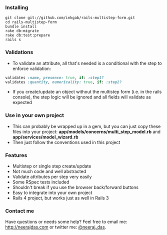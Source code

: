 
### Installing

	git clone git://github.com/inkgab/rails-multistep-form.git
	cd rails-multistep-form
	bundle install
	rake db:migrate
	rake db:test:prepare
	rails s

### Validations
* To validate an attribute, all that's needed is a conditional with the step to enforce validation:

```ruby
validates :name, presence: true, if: :step1?
validates :quantity, numericality: true, if: :step2?
```
* If you create/update an object without the multistep form (i.e. in the rails console), the step logic will be ignored and all fields will validate as expected

### Use in your own project
* This can probably be wrapped up in a gem, but you can just copy these files into your project: **app/models/concerns/multi_step_model.rb** and **app/services/model_wizard.rb**
* Then just follow the conventions used in this project

### Features
* Multistep or single step create/update
* Not much code and well abstracted
* Validate attributes per step very easily
* Some RSpec tests included
* Shouldn't break if you use the browser back/forward buttons
* Easy to integrate into your own project
* Rails 4 project, but works just as well in Rails 3

### Contact me
Have questions or needs some help?  Feel free to email me: <http://neerajdas.com> or twitter me: [@neeraj_das](http://www.twitter.com/neeraj_das).
